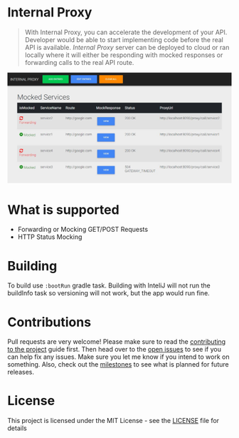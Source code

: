 
# Internal Proxy
> With Internal Proxy, you can accelerate the development of your API. Developer would be able to start implementing code before the real API is available.
> *Internal Proxy* server can be deployed to cloud or ran locally where it will either be responding with mocked responses or forwarding calls to the real API route.

![](header.JPG)

# What is supported

 - Forwarding or Mocking GET/POST Requests
 - HTTP Status Mocking

# Building

To build use `:bootRun` gradle task. Building with InteliJ will not run the buildInfo task so versioning will not work, but the app would run fine.

# Contributions

Pull requests are very welcome! Please make sure to read the [contributing to the project](https://github.com/tabilzad/internal-proxy/wiki/) guide first. 
Then head over to the [open issues](https://github.com/tabilzad/internal-proxy/issues?state=open) to see if you can help fix any issues.
Make sure you let me know if you intend to work on something. Also, check out the [milestones](https://github.com/) to see what is planned for future releases.

# License

This project is licensed under the MIT License - see the [LICENSE](LICENSE) file for details